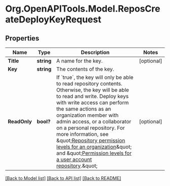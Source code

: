 # Org.OpenAPITools.Model.ReposCreateDeployKeyRequest

## Properties

Name | Type | Description | Notes
------------ | ------------- | ------------- | -------------
**Title** | **string** | A name for the key. | [optional] 
**Key** | **string** | The contents of the key. | 
**ReadOnly** | **bool?** | If &#x60;true&#x60;, the key will only be able to read repository contents. Otherwise, the key will be able to read and write.      Deploy keys with write access can perform the same actions as an organization member with admin access, or a collaborator on a personal repository. For more information, see \&quot;[Repository permission levels for an organization](https://docs.github.com/articles/repository-permission-levels-for-an-organization/)\&quot; and \&quot;[Permission levels for a user account repository](https://docs.github.com/articles/permission-levels-for-a-user-account-repository/).\&quot; | [optional] 

[[Back to Model list]](../README.md#documentation-for-models) [[Back to API list]](../README.md#documentation-for-api-endpoints) [[Back to README]](../README.md)

